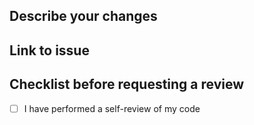 ## Describe your changes

## Link to issue

## Checklist before requesting a review
- [ ] I have performed a self-review of my code

